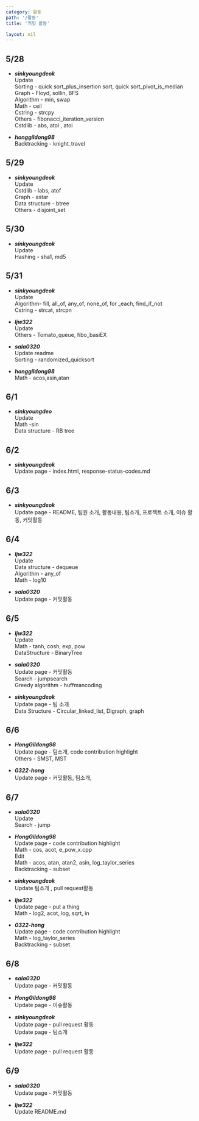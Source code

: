 ```yaml
---
category: 활동
path: '/활동'
title: '커밋 활동'

layout: nil
---
```


5/28
---
- ***sinkyoungdeok***  <br>
Update<br>
Sorting - quick sort_plus_insertion sort, quick sort_pivot_is_median  <br>
Graph - Floyd, sollin, BFS <br>
Algorithm - min, swap <br>
Math - ceil <br>
Cstring - strcpy <br>
Others - fibonacci_iteration_version <br>
Cstdlib - abs, atol , atoi <br>

- ***honggildong98*** <br>
Backtracking - knight_travel <br>

5/29
---
- ***sinkyoungdeok*** <br>
Update<br>
Cstdlib - labs, atof  <br>
Graph - astar <br>
Data structure - btree <br>
Others - disjoint_set <br>

5/30
---
- ***sinkyoungdeok*** <br>
Update<br>
Hashing - sha1, md5 <br>

5/31
---
- ***sinkyoungdeok*** <br>
Update<br>
Algorithm- fill, all_of, any_of, none_of, for _each, find_if_not <br>
Cstring - strcat, strcpn <br>

- ***ljw322***<br>
Update<br>
Others - Tomato_queue, fibo_basiEX  <br>

- ***sala0320*** <br>
Update readme <br>
Sorting - randomized_quicksort  <br>

- ***honggildong98*** <br>
Math - acos,asin,atan <br>

6/1
---
- ***sinkyoungdeo*** <br>
Update <br>
Math -sin <br>
Data structure - RB tree <br>

6/2
---
- ***sinkyoungdeok*** <br>
Update page - index.html, response-status-codes.md <br>

6/3
---
- ***sinkyoungdeok*** <br>
Update page - README, 팀원 소개, 활동내용, 팀소개, 프로젝트 소개, 이슈 활동, 커밋활동<br>

6/4
---
- ***ljw322*** <br>
Update<br>
Data structure - dequeue <br>
Algorithm - any_of<br>
Math - log10 <br>

- ***sala0320*** <br>
Update page - 커밋활동 <br>

6/5
---
- ***ljw322***<br>
Update<br>
Math - tanh, cosh, exp, pow<br>
DataStructure - BinaryTree<br>

- ***sala0320*** <br>
Update page - 커밋활동 <br>
Search - jumpsearch <br>
Greedy algorithm - huffmancoding<br>

- ***sinkyoungdeok*** <br>
Update page - 팀 소개<br>
Data Structure - Circular_linked_list, Digraph, graph <br>

6/6
---
- ***HongGildong98*** <br>
Update page - 팀소개, code contribution highlight<br>
Others - SMST, MST<br>

- ***0322-hong***<br>
Update page - 커밋활동, 팀소개,<br>


6/7
---
- ***sala0320*** <br>
Update <br>
Search - jump<br>

- ***HongGildong98*** <br>
Update page - code contribution highlight<br>
Math - cos, acot, e_pow_x.cpp<br>
Edit<br>
Math -  acos, atan, atan2, asin, log_taylor_series<br>
Backtracking - subset<br>

- ***sinkyoungdeok*** <br>
Update 팀소개 , pull request활동<br>

- ***ljw322*** <br>
Update page - put a thing<br>
Math - log2, acot, log, sqrt, in <br>

- ***0322-hong*** <br>
Update page - code contribution highlight<br>
Math -  log_taylor_series <br>
Backtracking - subset <br>

6/8
---
- ***sala0320*** <br>
Update page - 커밋활동<br>

- ***HongGildong98*** <br>
Update page - 이슈활동<br>

- ***sinkyoungdeok*** <br>
Update page - pull request 활동<br>
Update page - 팀소개<br>

- ***ljw322*** <br>
Update page - pull request 활동<br>

6/9
---

- ***sala0320***<br>
Update page - 커밋활동<br>

-  ***ljw322***<br>
Update README.md<br>
